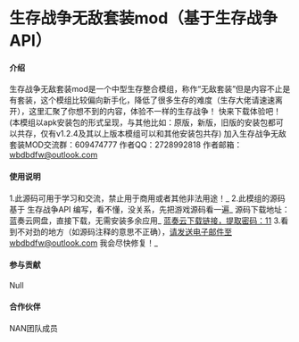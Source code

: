 # 生存战争无敌套装mod（基于生存战争API）

#### 介绍
生存战争无敌套装mod是一个中型生存整合模组，称作“无敌套装”但是内容不止是有套装，这个模组比较偏向新手化，降低了很多生存的难度（生存大佬请速速离开），这里汇聚了你想不到的内容，体验不一样的生存战争！ 快来下载体验吧！ (本模组以apk安装包的形式呈现，与其他比如：原版，新版，旧版的安装包都可以共存，仅有v1.2.4及其以上版本模组可以和其他安装包共存) 加入生存战争无敌套装MOD交流群：609474777 作者QQ：2728992818 作者邮箱：wbdbdfw@outlook.com
#### 使用说明

1.此源码可用于学习和交流，禁止用于商用或者其他非法用途！_
2.此模组的源码基于 生存战争API 编写，看不懂，没关系，先把游戏源码看一遍_
源码下载地址：
蓝奏云网盘，直接下载，无需安装多余应用_
[蓝奏云下载链接，提取密码：11](https://liveboy.lanzouq.com/b02pckheb)
3.看到不对劲的地方（如源码注释的意思不正确），请发送电子邮件至wbdbdfw@outlook.com 我会尽快修复！_

#### 参与贡献

Null

#### 合作伙伴

NAN团队成员